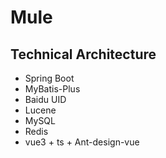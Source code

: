 # Mule

## Technical Architecture
- Spring Boot
- MyBatis-Plus
- Baidu UID
- Lucene
- MySQL
- Redis
- vue3 + ts + Ant-design-vue
